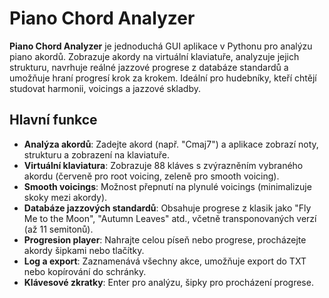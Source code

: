 # Piano Chord Analyzer

**Piano Chord Analyzer** je jednoduchá GUI aplikace v Pythonu pro analýzu piano akordů. Zobrazuje akordy na virtuální klaviatuře, analyzuje jejich strukturu, navrhuje reálné jazzové progrese z databáze standardů a umožňuje hraní progresí krok za krokem. Ideální pro hudebníky, kteří chtějí studovat harmonii, voicings a jazzové skladby.

## Hlavní funkce
- **Analýza akordů**: Zadejte akord (např. "Cmaj7") a aplikace zobrazí noty, strukturu a zobrazení na klaviatuře.
- **Virtuální klaviatura**: Zobrazuje 88 kláves s zvýrazněním vybraného akordu (červeně pro root voicing, zeleně pro smooth voicing).
- **Smooth voicings**: Možnost přepnutí na plynulé voicings (minimalizuje skoky mezi akordy).
- **Databáze jazzových standardů**: Obsahuje progrese z klasik jako "Fly Me to the Moon", "Autumn Leaves" atd., včetně transponovaných verzí (až 11 semitonů).
- **Progresion player**: Nahrajte celou píseň nebo progrese, procházejte akordy šipkami nebo tlačítky.
- **Log a export**: Zaznamenává všechny akce, umožňuje export do TXT nebo kopírování do schránky.
- **Klávesové zkratky**: Enter pro analýzu, šipky pro procházení progrese.
